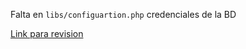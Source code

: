 Falta en `libs/configuartion.php` credenciales de la BD

[Link para revision](https://if7103-tarea2.herokuapp.com/)

